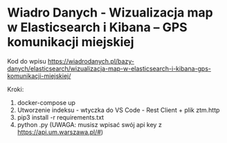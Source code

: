 # Wiadro Danych - Wizualizacja map w Elasticsearch i Kibana – GPS komunikacji miejskiej

Kod do wpisu https://wiadrodanych.pl/bazy-danych/elasticsearch/wizualizacja-map-w-elasticsearch-i-kibana-gps-komunikacji-miejskiej/

Kroki:
1. docker-compose up
2. Utworzenie indeksu - wtyczka do VS Code - Rest Client + plik ztm.http
3. pip3 install -r requirements.txt
4. python <nazwa-pliku>.py (UWAGA: musisz wpisać swój api key z https://api.um.warszawa.pl/#)
